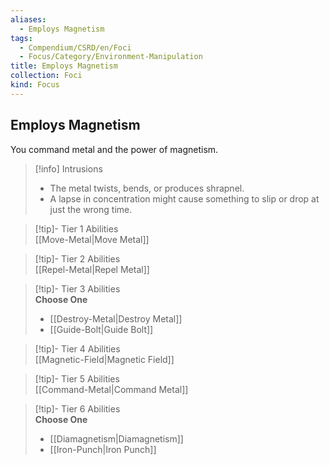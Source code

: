 ```yaml
---
aliases:
  - Employs Magnetism
tags:
  - Compendium/CSRD/en/Foci
  - Focus/Category/Environment-Manipulation
title: Employs Magnetism
collection: Foci
kind: Focus
---
```

## Employs Magnetism  
You command metal and the power of magnetism.  

>[!info] Intrusions  
>- The metal twists, bends, or produces shrapnel.  
>- A lapse in concentration might cause something to slip or drop at just the wrong time.  


>[!tip]- Tier 1 Abilities  
> [[Move-Metal|Move Metal]]  


>[!tip]- Tier 2 Abilities  
> [[Repel-Metal|Repel Metal]]  


>[!tip]- Tier 3 Abilities  
> **Choose One**  
>- [[Destroy-Metal|Destroy Metal]]  
>- [[Guide-Bolt|Guide Bolt]]  


>[!tip]- Tier 4 Abilities  
> [[Magnetic-Field|Magnetic Field]]  


>[!tip]- Tier 5 Abilities  
> [[Command-Metal|Command Metal]]  


>[!tip]- Tier 6 Abilities  
> **Choose One**  
>- [[Diamagnetism|Diamagnetism]]  
>- [[Iron-Punch|Iron Punch]]
